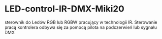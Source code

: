 # LED-control-IR-DMX-Miki20
sterownik do Ledów RGB lub RGBW pracujący w technologii IR. Sterowanie pracą kontrolera odbywa się za pomocą pilota na podczerwień lub sygnału DMX
